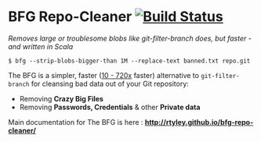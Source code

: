 BFG Repo-Cleaner [![Build Status](https://travis-ci.org/rtyley/bfg-repo-cleaner.png)](https://travis-ci.org/rtyley/bfg-repo-cleaner)
================

_Removes large or troublesome blobs like git-filter-branch does, but faster - and written in Scala_


```
$ bfg --strip-blobs-bigger-than 1M --replace-text banned.txt repo.git
```

The BFG is a simpler, faster ([10 - 720x](https://docs.google.com/spreadsheet/ccc?key=0AsR1d5Zpes8HdER3VGU1a3dOcmVHMmtzT2dsS2xNenc) faster)
alternative to `git-filter-branch` for cleansing bad data out of your Git repository:

* Removing **Crazy Big Files**
* Removing **Passwords, Credentials** & other **Private data**

Main documentation for The BFG is here : **http://rtyley.github.io/bfg-repo-cleaner/**
